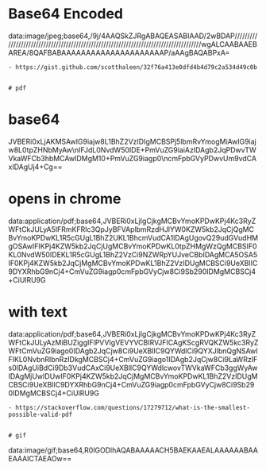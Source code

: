 # Base64 Encoded 
data:image/jpeg;base64,/9j/4AAQSkZJRgABAQEASABIAAD/2wBDAP//////////////////////////////////////////////////////////////////////////////////////wgALCAABAAEBAREA/8QAFBABAAAAAAAAAAAAAAAAAAAAAP/aAAgBAQABPxA=
```
- https://gist.github.com/scotthaleen/32f76a413e0dfd4b4d79c2a534d49c0b


# pdf
```
# base64
JVBERi0xLjAKMSAwIG9iajw8L1BhZ2VzIDIgMCBSPj5lbmRvYmogMiAwIG9iajw8L0tpZHNbMyAw\nIFJdL0NvdW50IDE+PmVuZG9iaiAzIDAgb2JqPDwvTWVkaWFCb3hbMCAwIDMgM10+PmVuZG9iagp0\ncmFpbGVyPDwvUm9vdCAxIDAgUj4+Cg==

# opens in chrome
data:application/pdf;base64,JVBERi0xLjIgCjkgMCBvYmoKPDwKPj4Kc3RyZWFtCkJULyA5IFRmKFRlc3QpJyBFVAplbmRzdHJlYW0KZW5kb2JqCjQgMCBvYmoKPDwKL1R5cGUgL1BhZ2UKL1BhcmVudCA1IDAgUgovQ29udGVudHMgOSAwIFIKPj4KZW5kb2JqCjUgMCBvYmoKPDwKL0tpZHMgWzQgMCBSIF0KL0NvdW50IDEKL1R5cGUgL1BhZ2VzCi9NZWRpYUJveCBbIDAgMCA5OSA5IF0KPj4KZW5kb2JqCjMgMCBvYmoKPDwKL1BhZ2VzIDUgMCBSCi9UeXBlIC9DYXRhbG9nCj4+CmVuZG9iagp0cmFpbGVyCjw8Ci9Sb290IDMgMCBSCj4+CiUlRU9G

# with text
data:application/pdf;base64,JVBERi0xLjIgCjkgMCBvYmoKPDwKPj4Kc3RyZWFtCkJULyAzMiBUZiggIFlPVVIgVEVYVCBIRVJFICAgKScgRVQKZW5kc3RyZWFtCmVuZG9iago0IDAgb2JqCjw8Ci9UeXBlIC9QYWdlCi9QYXJlbnQgNSAwIFIKL0NvbnRlbnRzIDkgMCBSCj4+CmVuZG9iago1IDAgb2JqCjw8Ci9LaWRzIFs0IDAgUiBdCi9Db3VudCAxCi9UeXBlIC9QYWdlcwovTWVkaWFCb3ggWyAwIDAgMjUwIDUwIF0KPj4KZW5kb2JqCjMgMCBvYmoKPDwKL1BhZ2VzIDUgMCBSCi9UeXBlIC9DYXRhbG9nCj4+CmVuZG9iagp0cmFpbGVyCjw8Ci9Sb290IDMgMCBSCj4+CiUlRU9G



```
- https://stackoverflow.com/questions/17279712/what-is-the-smallest-possible-valid-pdf


# gif
```
data:image/gif;base64,R0lGODlhAQABAAAAACH5BAEKAAEALAAAAAABAAEAAAICTAEAOw==

```